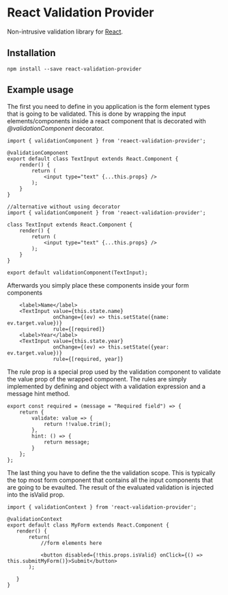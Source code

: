 # React Validation Provider

Non-intrusive validation library for [React](https://facebook.github.io/react/). 

## Installation

```
npm install --save react-validation-provider
```
    
## Example usage

The first you need to define in you application is the form element types
that is going to be validated. This is done by wrapping the input elements/components
inside a react component that is decorated with *@validationComponent* decorator. 

```
import { validationComponent } from 'reaect-validation-provider';

@validationComponent
export default class TextInput extends React.Component {
    render() {
        return ( 
            <input type="text" {...this.props} />
        );
    }
}
````

```
//alternative without using decorator
import { validationComponent } from 'reaect-validation-provider';

class TextInput extends React.Component {
    render() {
        return ( 
            <input type="text" {...this.props} />
        );
    }
}

export default validationComponent(TextInput);
````

Afterwards you simply place these components inside your form components

```
    <label>Name</label>
    <TextInput value={this.state.name}
               onChange={(ev) => this.setState({name: ev.target.value})}
               rule={[required]}
    <label>Year</label>
    <TextInput value={this.state.year}
               onChange={(ev) => this.setState({year: ev.target.value})}
               rule={[required, year]}
``` 

The rule prop is a special prop used by the validation component to validate 
the value prop of the wrapped component. The rules are simply implemented by 
defining and object with a validation expression and a message hint method.

```
export const required = (message = "Required field") => {
    return {
        validate: value => {
            return !!value.trim();
        },
        hint: () => {
            return message;
        }
    };
};
```

The last thing you have to define the the validation scope. This is typically the top most form component that 
contains all the input components that are going to be evaulted. The result of the evaluated validation is 
injected into the isValid prop.

```
import { validationContext } from 'react-validation-provider';

@validationContext
export default class MyForm extends React.Component {
   render() {
       return( 
           //form elements here

           <button disabled={!this.props.isValid} onClick={() => this.submitMyForm()}>Submit</button>
       );

   }
}
````

